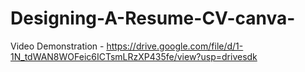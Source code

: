 # Designing-A-Resume-CV-canva-

Video Demonstration - https://drive.google.com/file/d/1-1N_tdWAN8WOFeic6ICTsmLRzXP435fe/view?usp=drivesdk
